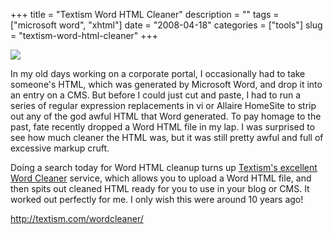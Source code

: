 +++
title = "Textism Word HTML Cleaner"
description = ""
tags = ["microsoft word", "xhtml"]
date = "2008-04-18"
categories = ["tools"]
slug = "textism-word-html-cleaner"
+++


<div class="tool-screenshot mb1"><a href="http://textism.com/wordcleaner/"><img id="bluga-thumbnail-2840" class="bluga-thumbnail custom" src="/media/bluga/
wt52333bb6ba7fd_custom.jpg"/></a></div><p>In my old days working on a corporate portal, I occasionally had to take someone's HTML, which was generated by Microsoft Word, and drop it into an entry on a CMS. But before I could just cut and paste, I had to run a series of regular expression replacements in vi or Allaire HomeSite to strip out any of the god awful HTML that Word generated. To pay homage to the past, fate recently dropped a Word HTML file in my lap. I was surprised to see how much cleaner the HTML was, but it was still pretty awful and full of excessive markup cruft.</p>
<p>Doing a search today for Word HTML cleanup turns up <a href="http://textism.com/wordcleaner/">Textism's excellent Word Cleaner</a> service, which allows you to upload a Word HTML file, and then spits out cleaned HTML ready for you to use in your blog or CMS. It worked out perfectly for me. I only wish this were around 10 years ago!</p>
  
<p><a href="http://textism.com/wordcleaner/">http://textism.com/wordcleaner/</a></p>
      
